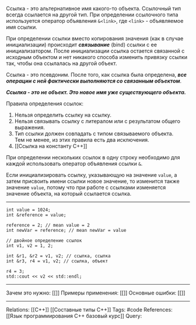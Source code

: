 Ссылка - это альтернативное имя какого-то объекта. Ссылочный тип всегда ссылается на другой тип. При определении ссылочного типа используется оператор объявления `&<link>`, где `<link>` - объявляемое имя ссылки. 

При определении ссылки вместо копирования значения (как в случае инициализации) происходит ***связывание*** (bind) ссылки с ее инициализатором. После инициализации ссылка остается связанной с исходным объектом и нет никакого способа изменить привязку ссылки так, чтобы она ссылалась на другой объект. 

Ссылка - это псевдоним. После того, как ссылка была определена, ***все операции с ней фактически выполняются со связанным объектом***. 

***Ссылка - это не объект. Это новое имя уже существующего объекта.*** 

Правила определения ссылок:
1. Нельзя определить ссылку на ссылку. 
2. Нельзя связывать ссылку с литералом или с результатом общего выражения.  
3. Тип ссылки должен совпадать с типом связываемого объекта.  
Тем не менее, из этих правила есть два исключения.
1. [[Ссылка на константу C++]] 


При определении нескольких ссылок в одну строку необходимо для каждой использовать оператор объявления ссылки `&`. 

Если инициализировать ссылку, указывающую на значение `value`, а затем присвоить имени ссылки новое значение, то изменится также значение `value`, потому что при работе с ссылками изменяется значение объекта, на который ссылается ссылка. 

___
```
int value = 1024;
int &reference = value;

reference = 2; // mean value = 2
int newVar = reference; // mean newVar = value

// двойное определение ссылок
int v1, v2 = 1, 2;

int &r1, &r2 = v1, v2; // ссылка, ссылка
int &r3, r4 = v1, v2; // ссылка, объект

r4 = 3;
std::cout << v2 << std::endl;

```
___
Зачем это нужно: [[]] 
Примеры применения: [[]] 
Основные ошибки: [[]]
___
Relations: [[C++]] [[Составные типы C++]] 
Tags: #code
References: [[Язык программирования C++ базовый курс]] 
Query: 